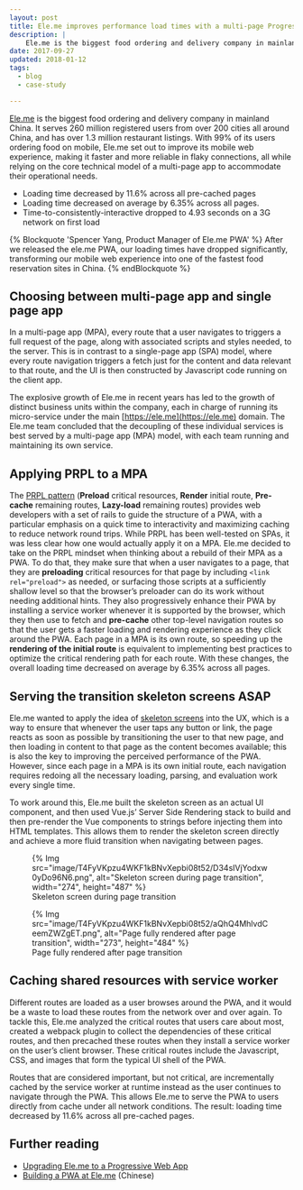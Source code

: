 ```yaml
---
layout: post
title: Ele.me improves performance load times with a multi-page Progressive Web App
description: |
    Ele.me is the biggest food ordering and delivery company in mainland China. They built their Progressive Web App (PWA) as a multi-page app to improve its mobile web experience, making it faster and more reliable in flaky connections, while accommodating their operational needs to best serve their customers.
date: 2017-09-27
updated: 2018-01-12
tags:
  - blog
  - case-study

---
```


[Ele.me](https://ele.me) is the biggest food ordering and delivery company
in mainland China. It serves 260 million registered users from over 200
cities all around China, and has over 1.3 million restaurant listings.
With 99% of its users ordering food on mobile, Ele.me set out to improve its
mobile web experience, making it faster and more reliable in flaky connections,
all while relying on the core technical model of a multi-page app to
accommodate their operational needs.

- Loading time decreased by 11.6% across all pre-cached pages
- Loading time decreased on average by 6.35% across all pages.
- Time-to-consistently-interactive dropped to 4.93 seconds on a 3G network on
  first load

{% Blockquote 'Spencer Yang, Product Manager of Ele.me PWA' %}
After we released the ele.me PWA, our loading times have dropped
significantly, transforming our mobile web experience into one of the
fastest food reservation sites in China.
{% endBlockquote %}

## Choosing between multi-page app and single page app

In a multi-page app (MPA), every route that a user navigates to triggers
a full request of the page, along with associated scripts and styles needed,
to the server. This is in contrast to a single-page app (SPA) model, where
every route navigation triggers a fetch just for the content and data
relevant to that route, and the UI is then constructed by Javascript code
running on the client app.

The explosive growth of Ele.me in recent years has led to the growth of
distinct business units within the company, each in charge of running its
micro-service under the main [https://ele.me](https://ele.me) domain. The
Ele.me team concluded that the decoupling of these individual services is
best served by a multi-page app (MPA) model, with each team running and
maintaining its own service.

## Applying PRPL to a MPA

The [PRPL pattern](/apply-instant-loading-with-prpl/) (**Preload**
critical resources, **Render** initial route, **Pre-cache** remaining routes,
**Lazy-load** remaining routes) provides web developers with a set of rails to
guide the structure of a PWA, with a particular emphasis on a quick time to
interactivity and maximizing caching to reduce network round trips. While PRPL
has been well-tested on SPAs, it was less clear how one would actually apply it
on a MPA. Ele.me decided to take on the PRPL mindset when thinking about a
rebuild of their MPA as a PWA. To do that, they make sure that when a user
navigates to a page, that they are **preloading** critical resources for that
page by including `<link rel="preload">` as needed, or surfacing those scripts
at a sufficiently shallow level so that the browser’s preloader can do its work
without needing additional hints. They also progressively enhance their PWA by
installing a service worker whenever it is supported by the browser, which they
then use to fetch and **pre-cache** other top-level navigation routes so that
the user gets a faster loading and rendering experience as they click around the
PWA. Each page in a MPA is its own route, so speeding up the **rendering of the
initial route** is equivalent to implementing best practices to optimize the
critical rendering path for each route. With these changes, the overall loading
time decreased on average by 6.35% across all pages.

## Serving the transition skeleton screens ASAP

Ele.me wanted to apply the idea of
[skeleton screens](https://medium.com/@owencm/reactive-web-design-the-secret-to-building-web-apps-that-feel-amazing-b5cbfe9b7c50)
into the UX, which is a way to ensure that whenever the user taps any button
or link, the page reacts as soon as possible by transitioning the user to that
new page, and then loading in content to that page as the content becomes
available; this is also the key to improving the perceived performance of
the PWA. However, since each page in a MPA is its own initial route, each
navigation requires redoing all the necessary loading, parsing, and evaluation
work every single time.

To work around this, Ele.me built the skeleton screen as an actual UI
component, and then used Vue.js’ Server Side Rendering stack to build and
then pre-render the Vue components to strings before injecting them into
HTML templates. This allows them to render the skeleton screen directly and
achieve a more fluid transition when navigating between pages.

<figure class="attempt-left">
  {% Img src="image/T4FyVKpzu4WKF1kBNvXepbi08t52/D34sIVjYodxw0yDo96N6.png", alt="Skeleton screen during page transition", width="274", height="487" %}
  <figcaption>Skeleton screen during page transition</figcaption>
</figure>
<figure class="attempt-right">
  {% Img src="image/T4FyVKpzu4WKF1kBNvXepbi08t52/aQhQ4MhlvdCeemZWZgET.png", alt="Page fully rendered after page transition", width="273", height="484" %}
  <figcaption>Page fully rendered after page transition</figcaption>
</figure>



## Caching shared resources with service worker

Different routes are loaded as a user browses around the PWA, and it would be a
waste to load these routes from the network over and over again. To tackle this,
Ele.me analyzed the critical routes that users care about most, created a
webpack plugin to collect the dependencies of these critical routes, and then
precached these routes when they install a service worker on the user’s client
browser. These critical routes include the Javascript, CSS, and images that form
the typical UI shell of the PWA.

Routes that are considered important, but not critical, are incrementally cached
by the service worker at runtime instead as the user continues to navigate
through the PWA. This allows Ele.me to serve the PWA to users directly from
cache under all network conditions. The result: loading time decreased by 11.6%
across all pre-cached pages.


## Further reading

- [Upgrading Ele.me to a Progressive Web App](https://medium.com/elemefe/upgrading-ele-me-to-progressive-web-app-2a446832e509)
- [Building a PWA at Ele.me](https://zhuanlan.zhihu.com/p/25800461) (Chinese)

